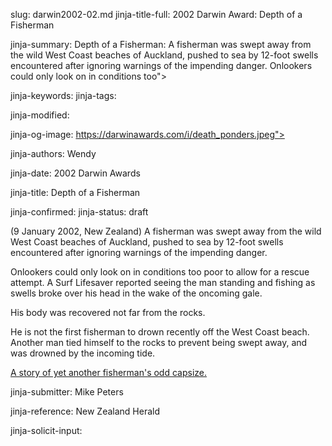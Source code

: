 slug: darwin2002-02.md
jinja-title-full: 2002 Darwin Award: Depth of a Fisherman

jinja-summary: Depth of a Fisherman: A	 fisherman was swept away from the wild West Coast beaches of Auckland, pushed to sea by 12-foot swells encountered after ignoring warnings of the impending danger. Onlookers could only look on in conditions too">

jinja-keywords:
jinja-tags:

jinja-modified:

jinja-og-image: https://darwinawards.com/i/death_ponders.jpeg">

jinja-authors: Wendy

jinja-date: 2002 Darwin Awards


jinja-title: Depth of a Fisherman


jinja-confirmed:
jinja-status: draft

(9 January 2002, New Zealand) A	 fisherman was swept away from the wild West Coast beaches of Auckland, pushed to sea by 12-foot swells encountered after ignoring warnings of the impending danger.

Onlookers could only look on in conditions too poor to allow for a rescue attempt. A Surf Lifesaver reported seeing the man standing and fishing as swells broke over his head in the wake of the oncoming gale.

His body was recovered not far from the rocks.

He is not the first fisherman to drown recently off the West Coast beach. Another man tied himself to the rocks to prevent being swept away, and was drowned by the incoming tide.

<A href="http://www.abc.net.au/pm/s252440.htm">A story of yet another fisherman's odd capsize.</A>
<P align=center>
<!--#include virtual="/inc/votebar_viewvoteonly" -->

jinja-submitter: Mike Peters

jinja-reference: New Zealand Herald

jinja-solicit-input:



<!--#include file=nav_2002.html -->


